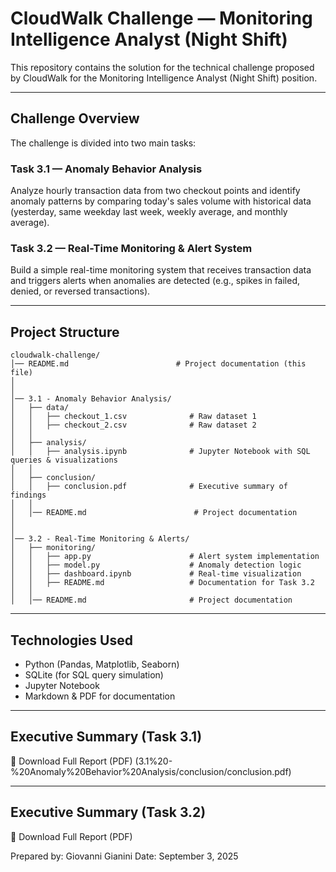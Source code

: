 # CloudWalk Challenge — Monitoring Intelligence Analyst (Night Shift)

This repository contains the solution for the technical challenge proposed by CloudWalk for the Monitoring Intelligence Analyst (Night Shift) position.

---

## Challenge Overview

The challenge is divided into two main tasks:

### Task 3.1 — Anomaly Behavior Analysis
Analyze hourly transaction data from two checkout points and identify anomaly patterns by comparing today's sales volume with historical data (yesterday, same weekday last week, weekly average, and monthly average).

### Task 3.2 — Real-Time Monitoring & Alert System
Build a simple real-time monitoring system that receives transaction data and triggers alerts when anomalies are detected (e.g., spikes in failed, denied, or reversed transactions).

---

## Project Structure

```
cloudwalk-challenge/ 
│── README.md                        # Project documentation (this file)
│ 
│ 
│── 3.1 - Anomaly Behavior Analysis/ 
│   ├── data/ 
│   │   ├── checkout_1.csv              # Raw dataset 1 
│   │   ├── checkout_2.csv              # Raw dataset 2 
│   │ 
│   ├── analysis/ 
│   │   ├── analysis.ipynb              # Jupyter Notebook with SQL queries & visualizations 
│   │ 
│   ├── conclusion/ 
│   │   ├── conclusion.pdf              # Executive summary of findings 
│   │ 
│   │── README.md                        # Project documentation 
│ 
│ 
│── 3.2 - Real-Time Monitoring & Alerts/ 
│   ├── monitoring/ 
│   │   ├── app.py                      # Alert system implementation 
│   │   ├── model.py                    # Anomaly detection logic 
│   │   ├── dashboard.ipynb             # Real-time visualization 
│   │   ├── README.md                   # Documentation for Task 3.2 
│   │ 
│   │── README.md                       # Project documentation 
```

---

## Technologies Used

- Python (Pandas, Matplotlib, Seaborn)
- SQLite (for SQL query simulation)
- Jupyter Notebook
- Markdown & PDF for documentation

---

## Executive Summary (Task 3.1)

📄 Download Full Report (PDF) (3.1%20-%20Anomaly%20Behavior%20Analysis/conclusion/conclusion.pdf)


---

## Executive Summary (Task 3.2)

📄 Download Full Report (PDF)


Prepared by: Giovanni Gianini
Date: September 3, 2025
